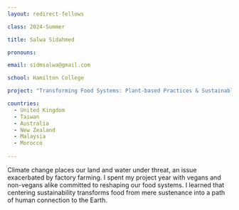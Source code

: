 ```yaml
---
layout: redirect-fellows

class: 2024-Summer

title: Salwa Sidahmed

pronouns: 

email: sidmsalwa@gmail.com

school: Hamilton College

project: "Transforming Food Systems: Plant-based Practices & Sustainable Agriculture"

countries:
  - United Kingdom
  - Taiwan
  - Australia
  - New Zealand
  - Malaysia
  - Morocco
  
---
```


Climate change places our land and water under threat, an issue exacerbated by factory farming. I spent my project year with vegans and non-vegans alike committed to reshaping our food systems. I learned that centering sustainability transforms food from mere sustenance into a path of human connection to the Earth.
